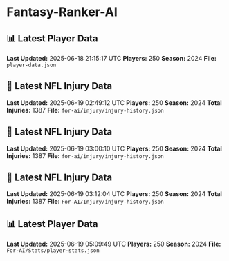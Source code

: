 # Fantasy-Ranker-AI
## 📊 Latest Player Data
**Last Updated:** 2025-06-18 21:15:17 UTC
**Players:** 250
**Season:** 2024
**File:** `player-data.json`


## 🏥 Latest NFL Injury Data
**Last Updated:** 2025-06-19 02:49:12 UTC
**Players:** 250
**Season:** 2024
**Total Injuries:** 1387
**File:** `for-ai/injury/injury-history.json`


## 🏥 Latest NFL Injury Data
**Last Updated:** 2025-06-19 03:00:10 UTC
**Players:** 250
**Season:** 2024
**Total Injuries:** 1387
**File:** `for-ai/injury/injury-history.json`


## 🏥 Latest NFL Injury Data
**Last Updated:** 2025-06-19 03:12:04 UTC
**Players:** 250
**Season:** 2024
**Total Injuries:** 1387
**File:** `For-AI/Injury/injury-history.json`


## 📊 Latest Player Data
**Last Updated:** 2025-06-19 05:09:49 UTC
**Players:** 250
**Season:** 2024
**File:** `For-AI/Stats/player-stats.json`

